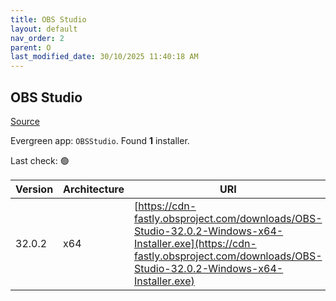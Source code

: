 ```yaml
---
title: OBS Studio
layout: default
nav_order: 2
parent: O
last_modified_date: 30/10/2025 11:40:18 AM
---
```


## OBS Studio

[Source](https://obsproject.com/)

Evergreen app: `OBSStudio`. Found **1** installer.

Last check: 🟢

| Version | Architecture | URI                                                                                                                                                                                |
| ------- | ------------ | ---------------------------------------------------------------------------------------------------------------------------------------------------------------------------------- |
| 32.0.2  | x64          | [https://cdn-fastly.obsproject.com/downloads/OBS-Studio-32.0.2-Windows-x64-Installer.exe](https://cdn-fastly.obsproject.com/downloads/OBS-Studio-32.0.2-Windows-x64-Installer.exe) |
